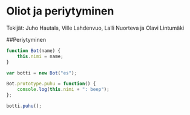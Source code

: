 Oliot ja periytyminen
===
Tekijät: Juho Hautala, Ville Lahdenvuo, Lalli Nuorteva ja Olavi Lintumäki

##Periytyminen
```javascript
function Bot(name) {
	this.nimi = name;
}

var botti = new Bot("es");

Bot.prototype.puhu = function() {
	console.log(this.nimi + ": beep");
};

botti.puhu();
```
